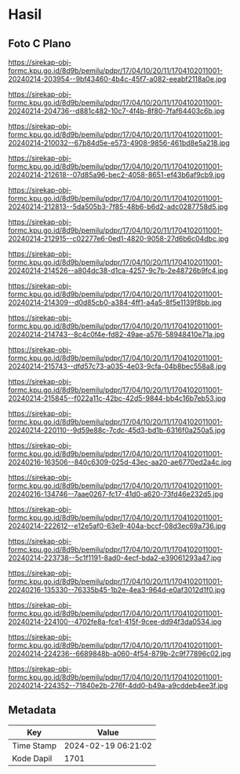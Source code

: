 # Hasil

## Foto C Plano

https://sirekap-obj-formc.kpu.go.id/8d9b/pemilu/pdpr/17/04/10/20/11/1704102011001-20240214-203954--9bf43460-4b4c-45f7-a082-eeabf2118a0e.jpg

https://sirekap-obj-formc.kpu.go.id/8d9b/pemilu/pdpr/17/04/10/20/11/1704102011001-20240214-204736--d881c482-10c7-4f4b-8f80-7faf64403c6b.jpg

https://sirekap-obj-formc.kpu.go.id/8d9b/pemilu/pdpr/17/04/10/20/11/1704102011001-20240214-210032--67b84d5e-e573-4908-9856-461bd8e5a218.jpg

https://sirekap-obj-formc.kpu.go.id/8d9b/pemilu/pdpr/17/04/10/20/11/1704102011001-20240214-212618--07d85a96-bec2-4058-8651-ef43b6af9cb9.jpg

https://sirekap-obj-formc.kpu.go.id/8d9b/pemilu/pdpr/17/04/10/20/11/1704102011001-20240214-212813--5da505b3-7f85-48b6-b6d2-adc0287758d5.jpg

https://sirekap-obj-formc.kpu.go.id/8d9b/pemilu/pdpr/17/04/10/20/11/1704102011001-20240214-212915--c02277e6-0ed1-4820-9058-27d6b6c04dbc.jpg

https://sirekap-obj-formc.kpu.go.id/8d9b/pemilu/pdpr/17/04/10/20/11/1704102011001-20240214-214526--a804dc38-d1ca-4257-9c7b-2e48726b9fc4.jpg

https://sirekap-obj-formc.kpu.go.id/8d9b/pemilu/pdpr/17/04/10/20/11/1704102011001-20240214-214309--d0d85cb0-a384-4ff1-a4a5-8f5e1139f8bb.jpg

https://sirekap-obj-formc.kpu.go.id/8d9b/pemilu/pdpr/17/04/10/20/11/1704102011001-20240214-214743--8c4c0f4e-fd82-49ae-a576-58948410e71a.jpg

https://sirekap-obj-formc.kpu.go.id/8d9b/pemilu/pdpr/17/04/10/20/11/1704102011001-20240214-215743--dfd57c73-a035-4e03-9cfa-04b8bec558a8.jpg

https://sirekap-obj-formc.kpu.go.id/8d9b/pemilu/pdpr/17/04/10/20/11/1704102011001-20240214-215845--f022a11c-42bc-42d5-9844-bb4c16b7eb53.jpg

https://sirekap-obj-formc.kpu.go.id/8d9b/pemilu/pdpr/17/04/10/20/11/1704102011001-20240214-220110--9d59e88c-7cdc-45d3-bd1b-6316f0a250a5.jpg

https://sirekap-obj-formc.kpu.go.id/8d9b/pemilu/pdpr/17/04/10/20/11/1704102011001-20240216-163506--840c6309-025d-43ec-aa20-ae6770ed2a4c.jpg

https://sirekap-obj-formc.kpu.go.id/8d9b/pemilu/pdpr/17/04/10/20/11/1704102011001-20240216-134746--7aae0267-fc17-41d0-a620-73fd46e232d5.jpg

https://sirekap-obj-formc.kpu.go.id/8d9b/pemilu/pdpr/17/04/10/20/11/1704102011001-20240214-222612--e12e5af0-63e9-404a-bccf-08d3ec69a736.jpg

https://sirekap-obj-formc.kpu.go.id/8d9b/pemilu/pdpr/17/04/10/20/11/1704102011001-20240214-223738--5c1f1191-8ad0-4ecf-bda2-e39061293a47.jpg

https://sirekap-obj-formc.kpu.go.id/8d9b/pemilu/pdpr/17/04/10/20/11/1704102011001-20240216-135330--76335b45-1b2e-4ea3-964d-e0af3012d1f0.jpg

https://sirekap-obj-formc.kpu.go.id/8d9b/pemilu/pdpr/17/04/10/20/11/1704102011001-20240214-224100--4702fe8a-fce1-415f-9cee-dd94f3da0534.jpg

https://sirekap-obj-formc.kpu.go.id/8d9b/pemilu/pdpr/17/04/10/20/11/1704102011001-20240214-224236--6689848b-a060-4f54-879b-2c9f77896c02.jpg

https://sirekap-obj-formc.kpu.go.id/8d9b/pemilu/pdpr/17/04/10/20/11/1704102011001-20240214-224352--71840e2b-276f-4dd0-b49a-a9cddeb4ee3f.jpg


## Metadata

| Key        | Value               |
| ---------- | ------------------- |
| Time Stamp | 2024-02-19 06:21:02 |
| Kode Dapil | 1701                |



